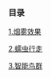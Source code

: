 ### 目录
[1.烟雾效果](https://github.com/snsart/simulate-nature/tree/master/n1-smoke)

[2.蠕虫行走]()

[3.智能鸟群](https://github.com/snsart/simulate-nature/tree/master/n3-smart-birds)

